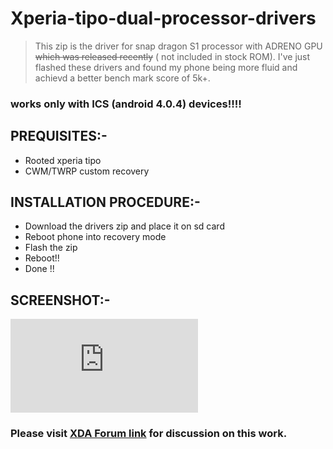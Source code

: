 # Xperia-tipo-dual-processor-drivers

>This zip is the driver for snap dragon S1 processor with ADRENO GPU ~~which was released recently~~ ( not included in stock ROM). I've just flashed these drivers and found my phone being more fluid and achievd a better bench mark score of 5k+.

### works only with ICS (android 4.0.4) devices!!!!

## PREQUISITES:-

* Rooted xperia tipo
* CWM/TWRP custom recovery


## INSTALLATION PROCEDURE:-

* Download the drivers zip and place it on sd card
* Reboot phone into recovery mode
* Flash the zip
* Reboot!!
* Done  !!

## SCREENSHOT:-


![alt text](https://forum.xda-developers.com/attachment.php?attachmentid=2095939&d=1373086581 "ANTUTU BENCHMARK SCORE")


### Please visit [XDA Forum link](https://forum.xda-developers.com/showpost.php?p=43307090) for discussion on this work.

